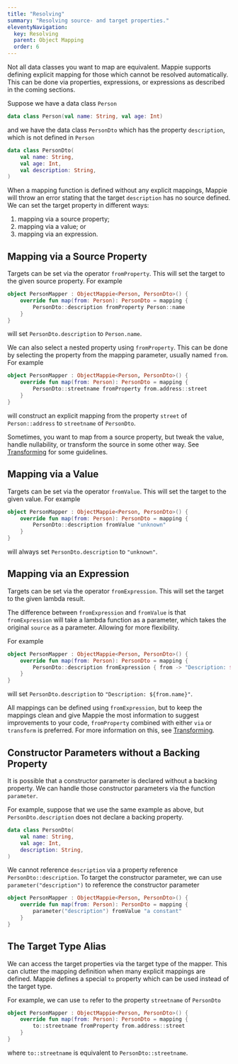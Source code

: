 ```yaml
---
title: "Resolving"
summary: "Resolving source- and target properties."
eleventyNavigation:
  key: Resolving
  parent: Object Mapping
  order: 6
---
```


Not all data classes you want to map are equivalent. Mappie supports defining explicit mapping for those which cannot
be resolved automatically. This can be done via properties, expressions, or expressions as described in the coming 
sections.

Suppose we have a data class `Person`
```kotlin
data class Person(val name: String, val age: Int)
```
and we have the data class `PersonDto` which has the property `description`, which is not defined in `Person`
```kotlin
data class PersonDto(
    val name: String, 
    val age: Int, 
    val description: String,
)
```

When a mapping function is defined without any explicit mappings, Mappie will throw an error stating that the target 
`description` has no source defined. We can set the target property in different ways:
1. mapping via a source property;
2. mapping via a value; or
3. mapping via an expression.

## Mapping via a Source Property
Targets can be set via the operator `fromProperty`. This will set the target to the given source property.
For example
```kotlin
object PersonMapper : ObjectMappie<Person, PersonDto>() {
    override fun map(from: Person): PersonDto = mapping {
        PersonDto::description fromProperty Person::name
    }
}
```
will set `PersonDto.description` to `Person.name`.

We can also select a nested property using `fromProperty`. This can be done by selecting the property from the mapping
parameter, usually named `from`. For example
```kotlin
object PersonMapper : ObjectMappie<Person, PersonDto>() {
    override fun map(from: Person): PersonDto = mapping {
        PersonDto::streetname fromProperty from.address::street
    }
}
```
will construct an explicit mapping from the property `street` of `Person::address` to `streetname` of `PersonDto`. 

Sometimes, you want to map from a source property, but tweak the value, handle nullability, or transform the source in
some other way. See [Transforming](/object-mapping/transforming/) for some guidelines.

## Mapping via a Value
Targets can be set via the operator `fromValue`. This will set the target to the given value.
For example
```kotlin
object PersonMapper : ObjectMappie<Person, PersonDto>() {
    override fun map(from: Person): PersonDto = mapping {
        PersonDto::description fromValue "unknown"
    }
}
```
will always set `PersonDto.description` to `"unknown"`.

## Mapping via an Expression
Targets can be set via the operator `fromExpression`. This will set the target to the given lambda result. 

The difference between `fromExpression` and `fromValue` is that `fromExpression` will take a lambda
function as a parameter, which takes the original `source` as a parameter. Allowing for more flexibility. 

For example
```kotlin
object PersonMapper : ObjectMappie<Person, PersonDto>() {
    override fun map(from: Person): PersonDto = mapping {
        PersonDto::description fromExpression { from -> "Description: ${from.name}" }
    }
}
```
will set `PersonDto.description` to `"Description: ${from.name}"`.

All mappings can be defined using `fromExpression`, but to keep the mappings clean and give Mappie the most information
to suggest improvements to your code, `fromProperty` combined with either `via` or `transform` is preferred. For more 
information on this, see [Transforming](/object-mapping/transforming/).

## Constructor Parameters without a Backing Property
It is possible that a constructor parameter is declared without a backing property. We can handle those constructor 
parameters via the function `parameter`.

For example, suppose that we use the same example as above, but `PersonDto.description` does not declare a backing property.
```kotlin
data class PersonDto(
    val name: String,
    val age: Int,
    description: String,
)
```
We cannot reference `description` via a property reference `PersonDto::description`. To target the constructor parameter, 
we can use `parameter("description")` to reference the constructor parameter
```kotlin
object PersonMapper : ObjectMappie<Person, PersonDto>() {
    override fun map(from: Person): PersonDto = mapping {
        parameter("description") fromValue "a constant"
    }
}
```

## The Target Type Alias 
We can access the target properties via the target type of the mapper. This can clutter the mapping definition when
many explicit mappings are defined. Mappie defines a special `to` property which can be used instead of the target type.

For example, we can use `to` refer to the property `streetname` of `PersonDto`
```kotlin
object PersonMapper : ObjectMappie<Person, PersonDto>() {
    override fun map(from: Person): PersonDto = mapping {
        to::streetname fromProperty from.address::street
    }
}
```
where `to::streetname` is equivalent to `PersonDto::streetname`.
